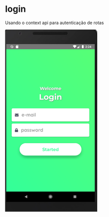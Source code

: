# login
Usando o context api para autenticação de rotas

<img src="https://github.com/isacrodriguesdev/login/blob/master/layout.png" width="300" />
